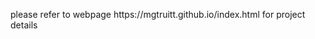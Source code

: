 <p class="paragraph2"> please refer to webpage https://mgtruitt.github.io/index.html for project details </p>